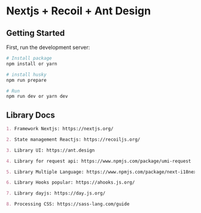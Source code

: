 # Nextjs + Recoil + Ant Design

## Getting Started

First, run the development server:

```bash
# Install package
npm install or yarn

# install husky
npm run prepare

# Run
npm run dev or yarn dev
```

## Library Docs

```md
1. Framework Nextjs: https://nextjs.org/

2. State management Reactjs: https://recoiljs.org/

3. Library UI: https://ant.design

4. Library for request api: https://www.npmjs.com/package/umi-request

5. Library Multiple Language: https://www.npmjs.com/package/next-i18next

6. Library Hooks popular: https://ahooks.js.org/

7. Library dayjs: https://day.js.org/

8. Processing CSS: https://sass-lang.com/guide
```
